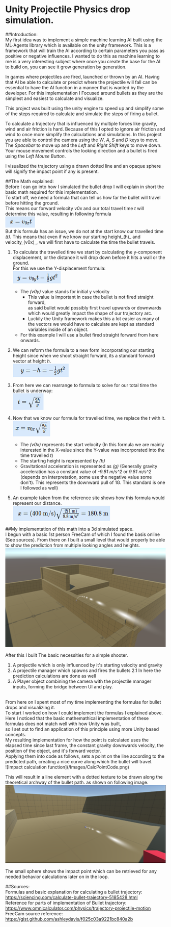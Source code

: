 # Unity Projectile Physics drop simulation.

##Introduction:
<br/>
My first idea was to implement a simple machine learning AI built using the ML-Agents library which is available on the unity framework. This is a framework that will train the AI according to certain parameters you pass as positive or negative influences.
I wanted to do this as machine learning to me is a very interesting subject where once you create the base for the AI to build on, you can see it grow generation by generation.



In games where projectiles are fired, launched or thrown by an AI. Having that AI be able to calculate or predict where the projectile will fall can be essential to have the AI function in a manner that is wanted by the developer.
For this implementation I Focused around bullets as they are the simplest and easiest to calculate and visualize.

This project was built using the unity engine to speed up and simplify some of the steps required to calculate and simulate the steps of firing a bullet.

To calculate a trajectory that is influenced by multiple forces like gravity, wind and air friction is hard. Because of this I opted to ignore air friction and wind to once more simplify the calculations and simulations.
In this project you are able to control the camera using the _W_, _A_, _S_ and _D_ keys to move. The _Spacebar_ to move up and the _Left_ and _Right_ _Shift_ keys to move down.
Your mouse movement controls the looking direction and a bullet is fired using the _Left Mouse Button_.

I visualized the trajectory using a drawn dotted line and an opaque sphere will signify the impact point if any is present.

##The Math explained:
<br/>
Before I can go into how I simulated the bullet drop I will explain in short the basic math required for this implementation.
<br/>
To start off, we need a formula that can tell us how far the bullet will travel before hitting the ground.<br/> This means our forward velocity _v0x_ and our total travel time _t_ will determine this value, resulting in following formula<br/>
![Core travel distance formula](/Images/BasicTravelDistance.png)<br/>
But this formula has an issue, we do not at the start know our travelled time _(t)_. This means that even if we know our starting height_(h)_ and velocity_(v0x)_, we will first have to calculate the time the bullet travels.

1. To calculate the travelled time we start by calculating the y-component displacement, or the distance it will drop down before it hits a wall or the ground.<br/>
For this we use the Y-displacement formula:<br/>
![Y Displacement formula](/Images/yDisplacement.png)<br/>
	* The _(v0y)_ value stands for initial y velocity
		* This value is important in case the bullet is not fired straight forward,<br/> as said bullet would possibly first travel upwards or downwards which would greatly impact the shape of our trajectory arc. 
		* Luckily the Unity framework makes this a lot easier as many of the vectors we would have to calculate are kept as standard variables inside of an object.
	* For this example I will use a bullet fired straight forward from here onwards.

2. We can reform the formula to a new form incorporating our starting height since when we shoot straight forward, its a standard forward vector at height _h_.<br/>
![Reformed Y Displacement formula](/Images/NewYDisplacement.png)<br/>

3. From here we can rearrange to formula to solve for our total time the bullet is underway: <br/>
![Bullet travel time formula](/Images/TimeTravelled.png)<br/>

4. Now that we know our formula for travelled time, we replace the _t_ with it.<br/>
![Bullet travel distance formula](/Images/BulletTravelDistance.png)<br/>
	* The _(v0x)_ represents the start velocity (In this formula we are mainly interested in the X-value since the Y-value was incorporated into the time travelled _t_)
	* The starting height is represented by _(h)_
	* Gravitational acceleration is represented as _(g)_ (Generally gravity acceleration has a constant value of _-9.81 m/s^2_ or _9.81 m/s^2_ (depends on interpretation, some use the negative value some don't). This represents the downward pull of 1G. This standard is one I followed as well)

5. An example taken from the reference site shows how this formula would represent our distance. <br/>
![Bullet travel distance formula Example](/Images/Example.png)<br/>


##My implementation of this math into a 3d simulated space.
<br/>
I begun with a basic 1st person FreeCam of which I found the basis online (See sources). From there on I built a small level that would properly be able to show the prediction from multiple looking angles and heights.<br/>
![Level Image](/Images/Level.png)<br/>

After this I built The basic necessities for a simple shooter.<br/>
1. A projectile which is only influenced by it's starting velocity and gravity
2. A projectile manager which spawns and fires the bullets
	2.1 In here the prediction calculations are done as well
3. A Player object combining the camera with the projectile manager inputs, forming the bridge between UI and play.
<br/>
From here on I spent most of my time implementing the formulas for bullet drops and visualizing it.<br/>
To start I worked on how I could implement the formulas I explained above. Here I noticed that the basic mathemathical implementation of these formulas does not match well with how Unity was built,<br/> so I set out to find an application of this principle using more Unity based concepts.<br/>
My resulting implementation for how the point is calculated uses the elapsed time since last frame, the constant gravity downwards velocity, the position of the object, and it's forward vector.<br/>
Applying them into code as follows, sets a point on the line according to the predicted path, creating a nice curve along which the bullet will travel.<br/>
![Impact calculation function](/Images/CalcPointCode.png)<br/>

This will result in a line element with a dotted texture to be drawn along the theoretical archway of the bullet path. as shown on following image.<br/>
![Impact Visualisation](/Images/LineExample.png)<br/>

The small sphere shows the impact point which can be retrieved for any needed behavior calculations later on in the loop.



##Sources:
<br/>
Formulas and basic explanation for calculating a bullet trajectory: https://sciencing.com/calculate-bullet-trajectory-5185428.html<br/>
Reference for parts of implementation of Bullet trajectory: https://www.omnicalculator.com/physics/trajectory-projectile-motion<br/>
FreeCam source reference: https://gist.github.com/ashleydavis/f025c03a9221bc840a2b<br/>